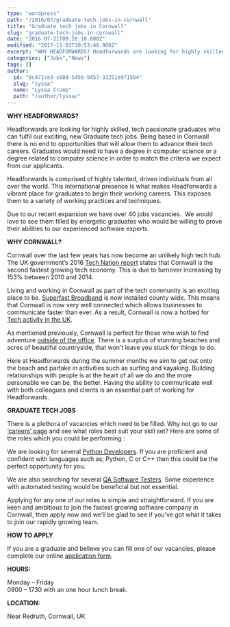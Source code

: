 ```yaml
---
type: "wordpress"
path: "/2016/07/graduate-tech-jobs-in-cornwall"
title: "Graduate tech jobs in Cornwall"
slug: "graduate-tech-jobs-in-cornwall"
date: "2016-07-21T09:28:18.000Z"
modified: "2017-11-03T10:53:48.000Z"
excerpt: "WHY HEADFORWARDS? Headforwards are looking for highly skilled, tech passionate graduates who can fulfil our exciting, new Graduate tech jobs. Being based in Cornwall there is no end to opportunities that will allow them to advance their tech careers. Graduates would need to have a degree in computer science or a degree related to computer \[…\]"
categories: ["Jobs","News"]
tags: []
author:
  id: "0c471ce3-c08d-545b-9457-33251e971504"
  slug: "lyssa"
  name: "Lyssa Crump"
  path: "/author/lyssa/"
---
```

**WHY HEADFORWARDS?**

Headforwards are looking for highly skilled, tech passionate graduates who can fulfil our exciting, new Graduate tech jobs. Being based in Cornwall there is no end to opportunities that will allow them to advance their tech careers. Graduates would need to have a degree in computer science or a degree related to computer science in order to match the criteria we expect from our applicants.

Headforwards is comprised of highly talented, driven individuals from all over the world. This international presence is what makes Headforwards a vibrant place for graduates to begin their working careers. This exposes them to a variety of working practices and techniques.

Due to our recent expansion we have over 40 jobs vacancies.  We would love to see them filled by energetic graduates who would be willing to prove their abilities to our experienced software experts.

**WHY CORNWALL?**

Cornwall over the last few years has now become an unlikely high tech hub. The UK government’s 2016 [Tech Nation report](http://www.techcityuk.com/wp-content/uploads/2016/02/Tech-Nation-2016_FINAL-ONLINE-1.pdf) states that Cornwall is the second fastest growing tech economy. This is due to turnover increasing by 153% between 2010 and 2014.

Living and working in Cornwall as part of the tech community is an exciting place to be. [Superfast Broadband](https://www.cornwall.gov.uk/council-and-democracy/council-news-room/media-releases/news-from-2015/news-from-june-2015/new-multi-million-pound-deal-will-make-superfast-broadband-available-to-thousands-more-cornish-homes-and-businesses/) is now installed county wide. This means that Cornwall is now very well connected which allows businesses to communicate faster than ever. As a result, Cornwall is now a hotbed for [Tech activity in the UK](http://www.investincornwall.com/key-sectors/tech-and-creative/).

As mentioned previously, Cornwall is perfect for those who wish to find adventure [outside of the office](http://www.cornwalls.co.uk/top_ten). There is a surplus of stunning beaches and acres of beautiful countryside, that won’t leave you stuck for things to do.

Here at Headforwards during the summer months we aim to get out onto the beach and partake in activities such as surfing and kayaking. Building relationships with people is at the heart of all we do and the more personable we can be, the better. Having the ability to communicate well with both colleagues and clients is an essential part of working for Headforwards.

**GRADUATE TECH JOBS**

There is a plethora of vacancies which need to be filled. Why not go to our [‘careers’ page](https://www.headforwards.com/careers/) and see what roles best suit your skill set? Here are some of the roles which you could be performing :

We are looking for several [Python Developers](https://www.headforwards.com/python-developer/). If you are proficient and confident with languages such as; Python, C or C++ then this could be the perfect opportunity for you.

We are also searching for several [QA Software Testers](https://www.headforwards.com/qa-software-testers/). Some experience with automated testing would be beneficial but not essential.

Applying for any one of our roles is simple and straightforward. If you are keen and ambitious to join the fastest growing software company in Cornwall, then apply now and we’ll be glad to see if you’ve got what it takes to join our rapidly growing team.

**HOW TO APPLY**

If you are a graduate and believe you can fill one of our vacancies, please complete our online [application form](https://www.headforwards.com/careers/application-form/).

**HOURS:**

Monday – Friday  
0900 – 1730 with an one hour lunch break.

**LOCATION:**

Near Redruth, Cornwall, UK